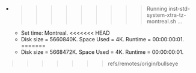* >>>>>>>>> Running inst-std-system-xtra-tz-montreal.sh ...
  * Set time: Montreal.
<<<<<<< HEAD
  * Disk size = 5660840K. Space Used = 4K. Runtime = 00:00:00:01.
=======
  * Disk size = 5668472K. Space Used = 4K. Runtime = 00:00:00:01.
>>>>>>> refs/remotes/origin/bullseye
